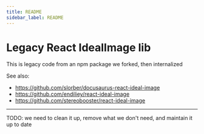 ```yaml
---
title: README
sidebar_label: README
---
```

# Legacy React IdealImage lib

This is legacy code from an npm package we forked, then internalized

See also:

- https://github.com/slorber/docusaurus-react-ideal-image
- https://github.com/endiliey/react-ideal-image
- https://github.com/stereobooster/react-ideal-image

---

TODO: we need to clean it up, remove what we don't need, and maintain it up to date

